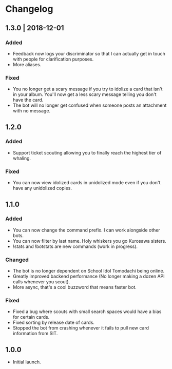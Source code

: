 # Changelog

## 1.3.0 | 2018-12-01

### Added
- Feedback now logs your discriminator so that I can actually get in touch 
with people for clarification purposes.
- More aliases.

### Fixed
- You no longer get a scary message if you try to idolize a card that isn't in 
your album. You'll now get a less scary message telling you don't have the card.
- The bot will no longer get confused when someone posts an attachment with no 
message.

## 1.2.0

### Added
- Support ticket scouting allowing you to finally reach the highest tier of 
whaling.

### Fixed
- You can now view idolized cards in unidolized mode even if you don't have any 
unidolized copies.

## 1.1.0

### Added
- You can now change the command prefix. I can work alongside other bots.
- You can now filter by last name. Holy whiskers you go Kurosawa sisters.
- !stats and !botstats are new commands (work in progress).

### Changed
- The bot is no longer dependent on School Idol Tomodachi being online.
- Greatly improved backend performance (No longer making a dozen API calls 
whenever you scout).
- More async, that's a cool buzzword that means faster bot.

### Fixed
- Fixed a bug where scouts with small search spaces would have a bias for 
certain cards.
- Fixed sorting by release date of cards.
- Stopped the bot from crashing whenever it fails to pull new card information 
from SIT.

## 1.0.0

- Initial launch.